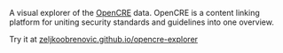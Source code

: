 A visual explorer of the [OpenCRE](https://opencre.org) data. OpenCRE is a content linking platform for uniting security standards and guidelines into one overview.

Try it at [zeljkoobrenovic.github.io/opencre-explorer](https://zeljkoobrenovic.github.io/opencre-explorer)